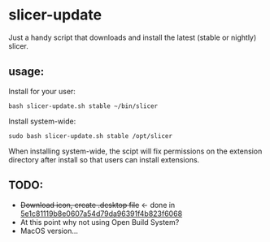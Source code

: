 # slicer-update
Just a handy script that downloads and install the latest (stable or nightly) slicer.

## usage: 

Install for your user:

`bash slicer-update.sh stable ~/bin/slicer`

Install system-wide:

`sudo bash slicer-update.sh stable /opt/slicer`

When installing system-wide, the scipt will fix permissions on the extension directory after install so that users can install extensions.


## TODO:
- ~~Download icon, create .desktop file~~ <- done in [5e1c81119b8e0607a54d79da96391f4b823f6068](https://github.com/d-vogel/slicer-update/commit/5e1c81119b8e0607a54d79da96391f4b823f6068)
- At this point why not using Open Build System?
- MacOS version...
